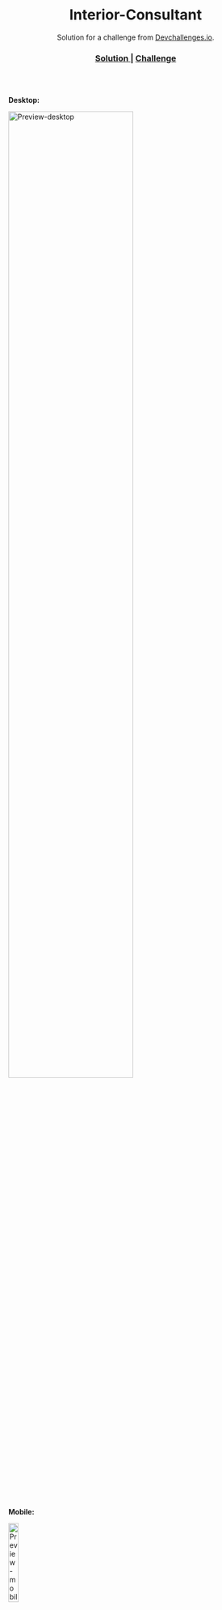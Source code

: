 <h1 align="center">Interior-Consultant</h1>

<div align="center">
   Solution for a challenge from  <a href="http://devchallenges.io" target="_blank">Devchallenges.io</a>.
</div>

<div align="center">
  <h3>
    <a href="https://https://mr-twist.github.io/interior-consultant">
      Solution
    </a>
    <span> | </span>
    <a href="https://devchallenges.io/challenges/Jymh2b2FyebRTUljkNcb">
      Challenge
    </a>
  </h3>
  
   <br />
   <br />
   
 </div>
 <div align="left">
   <p><strong>Desktop:</strong></p>
   <img src="https://user-images.githubusercontent.com/92540581/188268431-ebcbc063-7a98-4915-aed9-7f6cfcda316d.png" alt="Preview-desktop" width="70%" />
   
   <br />
   <br />

   <p><strong>Mobile:</strong></p>
   <img src="https://user-images.githubusercontent.com/92540581/188268485-8070381a-00f5-44d3-8e70-b179e84c8da0.png" alt="Preview-mobile" width="20%" />
 </div>
